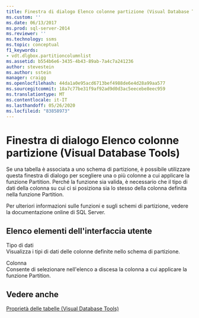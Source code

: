 ```yaml
---
title: Finestra di dialogo Elenco colonne partizione (Visual Database Tools) | Microsoft Docs
ms.custom: ''
ms.date: 06/13/2017
ms.prod: sql-server-2014
ms.reviewer: ''
ms.technology: ssms
ms.topic: conceptual
f1_keywords:
- vdt.dlgbox.partitioncolumnlist
ms.assetid: b554b6e6-3435-4b43-89ab-7a4c7a241236
author: stevestein
ms.author: sstein
manager: craigg
ms.openlocfilehash: 44da1a0e95acd6713bef4988de6e4d28a99aa577
ms.sourcegitcommit: 18a7c77be31f9af92ad9d0d3ac5eecebe8eec959
ms.translationtype: MT
ms.contentlocale: it-IT
ms.lasthandoff: 05/26/2020
ms.locfileid: "83858973"
---
```

# <a name="partition-column-list-dialog-box-visual-database-tools"></a>Finestra di dialogo Elenco colonne partizione (Visual Database Tools)
  Se una tabella è associata a uno schema di partizione, è possibile utilizzare questa finestra di dialogo per scegliere una o più colonne a cui applicare la funzione Partition. Perché la funzione sia valida, è necessario che il tipo di dati della colonna su cui ci si posiziona sia lo stesso della colonna definita nella funzione Partition.  
  
 Per ulteriori informazioni sulle funzioni e sugli schemi di partizione, vedere la documentazione online di SQL Server.  
  
## <a name="ui-element-list"></a>Elenco elementi dell'interfaccia utente  
 Tipo di dati  
 Visualizza i tipi di dati delle colonne definite nello schema di partizione.  
  
 Colonna  
 Consente di selezionare nell'elenco a discesa la colonna a cui applicare la funzione Partition.  
  
## <a name="see-also"></a>Vedere anche  
 [Proprietà delle tabelle &#40;Visual Database Tools&#41;](visual-database-tools.md)  
  
  
